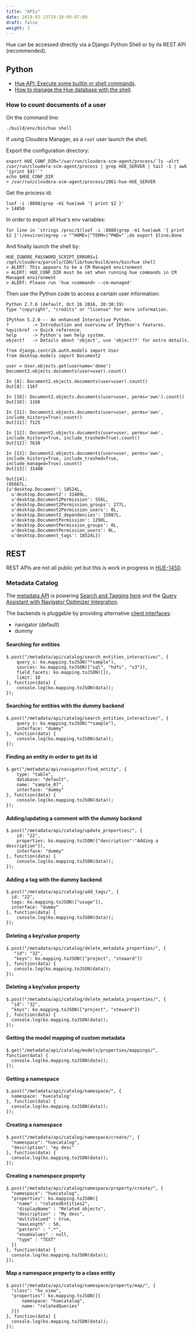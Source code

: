 ```yaml
---
title: "APIs"
date: 2019-03-13T18:28:09-07:00
draft: false
weight: 3
---
```


Hue can be accessed directly via a Django Python Shell or by its REST API (recommended).

## Python

* [Hue API: Execute some builtin or shell commands](http://gethue.com/hue-api-execute-some-builtin-commands/).
* [How to manage the Hue database with the shell](http://gethue.com/how-to-manage-the-hue-database-with-the-shell/).

### How to count documents of a user

On the command line:

    ./build/env/bin/hue shell

If using Cloudera Manager, as a `root` user launch the shell.

Export the configuration directory:

    export HUE_CONF_DIR="/var/run/cloudera-scm-agent/process/`ls -alrt /var/run/cloudera-scm-agent/process | grep HUE_SERVER | tail -1 | awk '{print $9}'`"
    echo $HUE_CONF_DIR
    > /var/run/cloudera-scm-agent/process/2061-hue-HUE_SERVER

Get the process id:

    lsof -i :8888|grep -m1 hue|awk '{ print $2 }'
    > 14850

In order to export all Hue's env variables:

    for line in `strings /proc/$(lsof -i :8888|grep -m1 hue|awk '{ print $2 }')/environ|egrep -v "^HOME=|^TERM=|^PWD="`;do export $line;done

And finally launch the shell by:

    HUE_IGNORE_PASSWORD_SCRIPT_ERRORS=1 /opt/cloudera/parcels/CDH/lib/hue/build/env/bin/hue shell
    > ALERT: This appears to be a CM Managed environment
    > ALERT: HUE_CONF_DIR must be set when running hue commands in CM Managed environment
    > ALERT: Please run 'hue <command> --cm-managed'

Then use the Python code to access a certain user information:

    Python 2.7.6 (default, Oct 26 2016, 20:30:19)
    Type "copyright", "credits" or "license" for more information.

    IPython 5.2.0 -- An enhanced Interactive Python.
    ?         -> Introduction and overview of IPython's features.
    %quickref -> Quick reference.
    help      -> Python's own help system.
    object?   -> Details about 'object', use 'object??' for extra details.

    from django.contrib.auth.models import User
    from desktop.models import Document2

    user = User.objects.get(username='demo')
    Document2.objects.documents(user=user).count()

    In [8]: Document2.objects.documents(user=user).count()
    Out[8]: 1167

    In [10]: Document2.objects.documents(user=user, perms='own').count()
    Out[10]: 1166

    In [11]: Document2.objects.documents(user=user, perms='own', include_history=True).count()
    Out[11]: 7125

    In [12]: Document2.objects.documents(user=user, perms='own', include_history=True, include_trashed=True).count()
    Out[12]: 7638

    In [13]: Document2.objects.documents(user=user, perms='own', include_history=True, include_trashed=True, include_managed=True).count()
    Out[13]: 31408

    Out[14]:
    (85667L,
    {u'desktop.Document': 18524L,
      u'desktop.Document2': 31409L,
      u'desktop.Document2Permission': 556L,
      u'desktop.Document2Permission_groups': 277L,
      u'desktop.Document2Permission_users': 0L,
      u'desktop.Document2_dependencies': 15087L,
      u'desktop.DocumentPermission': 1290L,
      u'desktop.DocumentPermission_groups': 0L,
      u'desktop.DocumentPermission_users': 0L,
      u'desktop.Document_tags': 18524L})


## REST

REST APIs are not all public yet but this is work in progress in [HUE-1450](https://issues.cloudera.org/browse/HUE-1450).

### Metadata Catalog

The [metadata API](https://github.com/cloudera/hue/tree/master/desktop/libs/metadata) is powering [Search and Tagging here](http://gethue.com/improved-sql-exploration-in-hue-4-3/) and the [Query Assistant with Navigator Optimizer Integration](http://gethue.com/hue-4-sql-editor-improvements/).

The backends is pluggable by providing alternative [client interfaces](https://github.com/cloudera/hue/tree/master/desktop/libs/metadata/catalog):

* navigator (default)
* dummy

#### Searching for entities

    $.post("/metadata/api/catalog/search_entities_interactive/", {
        query_s: ko.mapping.toJSON("*sample"),
        sources: ko.mapping.toJSON(["sql", "hdfs", "s3"]),
        field_facets: ko.mapping.toJSON([]),
        limit: 10
    }, function(data) {
        console.log(ko.mapping.toJSON(data));
    });


#### Searching for entities with the dummy backend

    $.post("/metadata/api/catalog/search_entities_interactive/", {
        query_s: ko.mapping.toJSON("*sample"),
        interface: "dummy"
    }, function(data) {
        console.log(ko.mapping.toJSON(data));
    });

#### Finding an entity in order to get its id

    $.get("/metadata/api/navigator/find_entity", {
        type: "table",
        database: "default",
        name: "sample_07",
        interface: "dummy"
    }, function(data) {
        console.log(ko.mapping.toJSON(data));
    });

#### Adding/updating a comment with the dummy backend

    $.post("/metadata/api/catalog/update_properties/", {
        id: "22",
        properties: ko.mapping.toJSON({"description":"Adding a description"}),
        interface: "dummy"
    }, function(data) {
        console.log(ko.mapping.toJSON(data));
    });

#### Adding a tag with the dummy backend

    $.post("/metadata/api/catalog/add_tags/", {
      id: "22",
      tags: ko.mapping.toJSON(["usage"]),
      interface: "dummy"
    }, function(data) {
        console.log(ko.mapping.toJSON(data));
    });

#### Deleting a key/value property

    $.post("/metadata/api/catalog/delete_metadata_properties/", {
       "id": "32",
       "keys": ko.mapping.toJSON(["project", "steward"])
    }, function(data) {
       console.log(ko.mapping.toJSON(data));
    });

#### Deleting a key/value property

    $.post("/metadata/api/catalog/delete_metadata_properties/", {
      "id": "32",
      "keys": ko.mapping.toJSON(["project", "steward"])
    }, function(data) {
      console.log(ko.mapping.toJSON(data));
    });


#### Getting the model mapping of custom metadata

    $.get("/metadata/api/catalog/models/properties/mappings/", function(data) {
      console.log(ko.mapping.toJSON(data));
    });


#### Getting a namespace

    $.post("/metadata/api/catalog/namespace/", {
      namespace: 'huecatalog'
    }, function(data) {
      console.log(ko.mapping.toJSON(data));
    });

#### Creating a namespace

    $.post("/metadata/api/catalog/namespace/create/", {
      "namespace": "huecatalog",
      "description": "my desc"
    }, function(data) {
      console.log(ko.mapping.toJSON(data));
    });


#### Creating a namespace property

    $.post("/metadata/api/catalog/namespace/property/create/", {
      "namespace": "huecatalog",
      "properties": ko.mapping.toJSON({
        "name" : "relatedEntities2",
        "displayName" : "Related objects",
        "description" : "My desc",
        "multiValued" : true,
        "maxLength" : 50,
        "pattern" : ".*",
        "enumValues" : null,
        "type" : "TEXT"
      })
    }, function(data) {
      console.log(ko.mapping.toJSON(data));
    });


#### Map a namespace property to a class entity

    $.post("/metadata/api/catalog/namespace/property/map/", {
      "class": "hv_view",
      "properties": ko.mapping.toJSON([{
          namespace: "huecatalog",
          name: "relatedQueries"
      }])
    }, function(data) {
      console.log(ko.mapping.toJSON(data));
    });